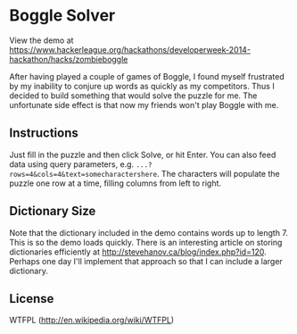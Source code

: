 Boggle Solver
=============

View the demo at
https://www.hackerleague.org/hackathons/developerweek-2014-hackathon/hacks/zombieboggle

After having played a couple of games of Boggle, I found myself frustrated by my
inability to conjure up words as quickly as my competitors. Thus I decided to
build something that would solve the puzzle for me. The unfortunate side effect
is that now my friends won't play Boggle with me.

Instructions
------------
Just fill in the puzzle and then click Solve, or hit Enter. You can also feed
data using query parameters, e.g. `...?rows=4&cols=4&text=somecharactershere`.
The characters will populate the puzzle one row at a time, filling columns from
left to right.

Dictionary Size
---------------
Note that the dictionary included in the demo contains words up to length 7.
This is so the demo loads quickly. There is an interesting article on storing
dictionaries efficiently at http://stevehanov.ca/blog/index.php?id=120. Perhaps
one day I'll implement that approach so that I can include a larger dictionary.

License
-------
WTFPL (http://en.wikipedia.org/wiki/WTFPL)
